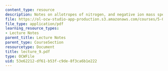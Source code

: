 ```yaml
---
content_type: resource
description: Notes on allotropes of nitrogen, and negative ion mass spec.
file: https://ol-ocw-studio-app-production.s3.amazonaws.com/courses/5-05-principles-of-inorganic-chemistry-iii-spring-2005/53e62212df61b53fc9de8f3ca6b1e222_lecture_9.pdf
file_type: application/pdf
learning_resource_types:
- Lecture Notes
parent_title: Lecture Notes
parent_type: CourseSection
resourcetype: Document
title: lecture_9.pdf
type: OCWFile
uid: 53e62212-df61-b53f-c9de-8f3ca6b1e222
---
```

